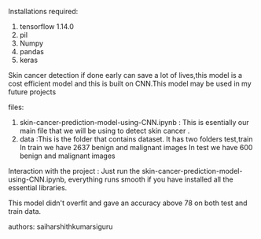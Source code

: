 Installations required:
1) tensorflow 1.14.0
2) pil
3) Numpy
4) pandas
5) keras

Skin cancer detection if done early can save a lot of lives,this model is a cost efficient model and this is built on CNN.This model may be used in my future projects  

files:
1) skin-cancer-prediction-model-using-CNN.ipynb : This  is esentially our main file that we will be using to detect skin cancer .
2) data :This is the folder that contains dataset.
	It has two  folders test,train
	In train we have 2637 benign and malignant images
	In test we have 600 benign and malignant images

Interaction with the project :
 Just run the skin-cancer-prediction-model-using-CNN.ipynb, everything runs smooth if you have installed all the essential libraries.


This model didn't overfit and gave an accuracy above 78 on both test and train data.   



 authors:
  saiharshithkumarsiguru
